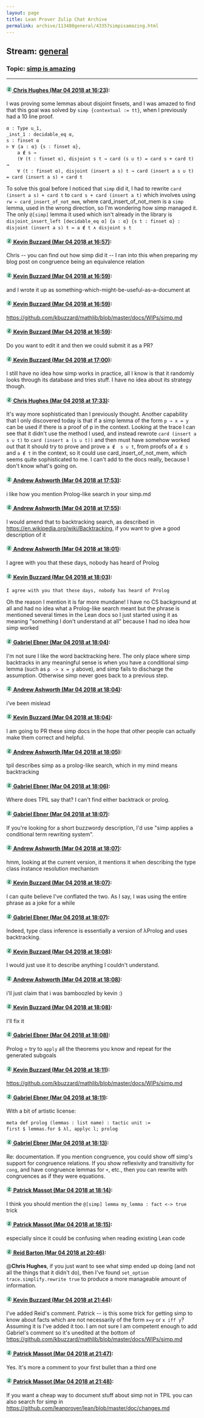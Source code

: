 ```yaml
---
layout: page
title: Lean Prover Zulip Chat Archive 
permalink: archive/113488general/43357simpisamazing.html
---
```


## Stream: [general](index.html)
### Topic: [simp is amazing](43357simpisamazing.html)

---

#### [![Click to go to Zulip](../../assets/img/zulip2.png) Chris Hughes (Mar 04 2018 at 16:23)](https://leanprover.zulipchat.com/#narrow/stream/113488-general/topic/simp%20is%20amazing/near/123265688):
I was proving some lemmas about disjoint finsets, and I was amazed to find that this goal was solved by `simp {contextual := tt}`, when I previously had a 10 line proof.
```lean
α : Type u_1,
_inst_1 : decidable_eq α,
s : finset α
⊢ ∀ ⦃a : α⦄ {s : finset α},
    a ∉ s →
    (∀ (t : finset α), disjoint s t → card (s ∪ t) = card s + card t) →
    ∀ (t : finset α), disjoint (insert a s) t → card (insert a s ∪ t) = card (insert a s) + card t
```
To solve this goal before I noticed that `simp` did it, I had to rewrite `card (insert a s) + card t` to `card s + card (insert a t)` which involves using `rw ← card_insert_of_not_mem`, where card_insert_of_not_mem is a `simp` lemma, used in the wrong direction, so I'm wondering how simp managed it. The only `@[simp]` lemma it used which isn't already in the library is `disjoint_insert_left [decidable_eq α] {a : α} {s t : finset α} :  disjoint (insert a s) t ↔ a ∉ t ∧ disjoint s t`

#### [![Click to go to Zulip](../../assets/img/zulip2.png) Kevin Buzzard (Mar 04 2018 at 16:57)](https://leanprover.zulipchat.com/#narrow/stream/113488-general/topic/simp%20is%20amazing/near/123266504):
Chris -- you can find out how simp did it -- I ran into this when preparing my blog post on congruence being an equivalence relation

#### [![Click to go to Zulip](../../assets/img/zulip2.png) Kevin Buzzard (Mar 04 2018 at 16:59)](https://leanprover.zulipchat.com/#narrow/stream/113488-general/topic/simp%20is%20amazing/near/123266547):
and I wrote it up as something-which-might-be-useful-as-a-document at

#### [![Click to go to Zulip](../../assets/img/zulip2.png) Kevin Buzzard (Mar 04 2018 at 16:59)](https://leanprover.zulipchat.com/#narrow/stream/113488-general/topic/simp%20is%20amazing/near/123266550):
https://github.com/kbuzzard/mathlib/blob/master/docs/WIPs/simp.md

#### [![Click to go to Zulip](../../assets/img/zulip2.png) Kevin Buzzard (Mar 04 2018 at 16:59)](https://leanprover.zulipchat.com/#narrow/stream/113488-general/topic/simp%20is%20amazing/near/123266551):
Do you want to edit it and then we could submit it as a PR?

#### [![Click to go to Zulip](../../assets/img/zulip2.png) Kevin Buzzard (Mar 04 2018 at 17:00)](https://leanprover.zulipchat.com/#narrow/stream/113488-general/topic/simp%20is%20amazing/near/123266554):
I still have no idea how simp works in practice, all I know is that it randomly looks through its database and tries stuff. I have no idea about its strategy though.

#### [![Click to go to Zulip](../../assets/img/zulip2.png) Chris Hughes (Mar 04 2018 at 17:33)](https://leanprover.zulipchat.com/#narrow/stream/113488-general/topic/simp%20is%20amazing/near/123267383):
It's way more sophisticated than I previously thought. Another capability that I only discovered today is that if a simp lemma of the form `p → x = y` can be used if there is a proof of p in the context. Looking at the trace I can see that it didn't use the method I used, and instead rewrote `card (insert a s ∪ t)` to `card (insert a (s ∪ t))` and then must have somehow worked out that it should try to prove and prove `a ∉  s ∪ t`, from proofs of `a ∉ s` and `a ∉ t` in the context, so it could use card_insert_of_not_mem, which seems quite sophisticated to me. I can't add to the docs really, because I don't know what's going on.

#### [![Click to go to Zulip](../../assets/img/zulip2.png) Andrew Ashworth (Mar 04 2018 at 17:53)](https://leanprover.zulipchat.com/#narrow/stream/113488-general/topic/simp%20is%20amazing/near/123267882):
i like how you mention Prolog-like search in your simp.md

#### [![Click to go to Zulip](../../assets/img/zulip2.png) Andrew Ashworth (Mar 04 2018 at 17:55)](https://leanprover.zulipchat.com/#narrow/stream/113488-general/topic/simp%20is%20amazing/near/123267935):
I would amend that to backtracking search, as described in https://en.wikipedia.org/wiki/Backtracking, if you want to give a good description of it

#### [![Click to go to Zulip](../../assets/img/zulip2.png) Andrew Ashworth (Mar 04 2018 at 18:01)](https://leanprover.zulipchat.com/#narrow/stream/113488-general/topic/simp%20is%20amazing/near/123268115):
I agree with you that these days, nobody has heard of Prolog

#### [![Click to go to Zulip](../../assets/img/zulip2.png) Kevin Buzzard (Mar 04 2018 at 18:03)](https://leanprover.zulipchat.com/#narrow/stream/113488-general/topic/simp%20is%20amazing/near/123268168):
```quote
I agree with you that these days, nobody has heard of Prolog
```
Oh the reason I mention it is far more mundane! I have no CS background at all and had no idea what a Prolog-like search meant but the phrase is mentioned several times in the Lean docs so I just started using it as meaning "something I don't understand at all" because I had no idea how simp worked

#### [![Click to go to Zulip](../../assets/img/zulip2.png) Gabriel Ebner (Mar 04 2018 at 18:04)](https://leanprover.zulipchat.com/#narrow/stream/113488-general/topic/simp%20is%20amazing/near/123268207):
I'm not sure I like the word backtracking here.  The only place where simp backtracks in any meaningful sense is when you have a conditional simp lemma (such as `p -> x = y` above), and simp fails to discharge the assumption.  Otherwise simp never goes back to a previous step.

#### [![Click to go to Zulip](../../assets/img/zulip2.png) Andrew Ashworth (Mar 04 2018 at 18:04)](https://leanprover.zulipchat.com/#narrow/stream/113488-general/topic/simp%20is%20amazing/near/123268208):
i've been mislead

#### [![Click to go to Zulip](../../assets/img/zulip2.png) Kevin Buzzard (Mar 04 2018 at 18:04)](https://leanprover.zulipchat.com/#narrow/stream/113488-general/topic/simp%20is%20amazing/near/123268209):
I am going to PR these simp docs in the hope that other people can actually make them correct and helpful.

#### [![Click to go to Zulip](../../assets/img/zulip2.png) Andrew Ashworth (Mar 04 2018 at 18:05)](https://leanprover.zulipchat.com/#narrow/stream/113488-general/topic/simp%20is%20amazing/near/123268218):
tpil describes simp as a prolog-like search, which in my mind means backtracking

#### [![Click to go to Zulip](../../assets/img/zulip2.png) Gabriel Ebner (Mar 04 2018 at 18:06)](https://leanprover.zulipchat.com/#narrow/stream/113488-general/topic/simp%20is%20amazing/near/123268263):
Where does TPIL say that?  I can't find either backtrack or prolog.

#### [![Click to go to Zulip](../../assets/img/zulip2.png) Gabriel Ebner (Mar 04 2018 at 18:07)](https://leanprover.zulipchat.com/#narrow/stream/113488-general/topic/simp%20is%20amazing/near/123268267):
If you're looking for a short buzzwordy description, I'd use "simp applies a conditional term rewriting system".

#### [![Click to go to Zulip](../../assets/img/zulip2.png) Andrew Ashworth (Mar 04 2018 at 18:07)](https://leanprover.zulipchat.com/#narrow/stream/113488-general/topic/simp%20is%20amazing/near/123268271):
hmm, looking at the current version, it mentions it when describing the type class instance resolution mechanism

#### [![Click to go to Zulip](../../assets/img/zulip2.png) Kevin Buzzard (Mar 04 2018 at 18:07)](https://leanprover.zulipchat.com/#narrow/stream/113488-general/topic/simp%20is%20amazing/near/123268275):
I can quite believe I've conflated the two. As I say, I was using the entire phrase as a joke for a while

#### [![Click to go to Zulip](../../assets/img/zulip2.png) Gabriel Ebner (Mar 04 2018 at 18:07)](https://leanprover.zulipchat.com/#narrow/stream/113488-general/topic/simp%20is%20amazing/near/123268276):
Indeed, type class inference is essentially a version of λProlog and uses backtracking.

#### [![Click to go to Zulip](../../assets/img/zulip2.png) Kevin Buzzard (Mar 04 2018 at 18:08)](https://leanprover.zulipchat.com/#narrow/stream/113488-general/topic/simp%20is%20amazing/near/123268315):
I would just use it to describe anything I couldn't understand.

#### [![Click to go to Zulip](../../assets/img/zulip2.png) Andrew Ashworth (Mar 04 2018 at 18:08)](https://leanprover.zulipchat.com/#narrow/stream/113488-general/topic/simp%20is%20amazing/near/123268316):
i'll just claim that i was bamboozled by kevin :)

#### [![Click to go to Zulip](../../assets/img/zulip2.png) Kevin Buzzard (Mar 04 2018 at 18:08)](https://leanprover.zulipchat.com/#narrow/stream/113488-general/topic/simp%20is%20amazing/near/123268317):
I'll fix it

#### [![Click to go to Zulip](../../assets/img/zulip2.png) Gabriel Ebner (Mar 04 2018 at 18:08)](https://leanprover.zulipchat.com/#narrow/stream/113488-general/topic/simp%20is%20amazing/near/123268318):
Prolog = try to `apply` all the theorems you know and repeat for the generated subgoals

#### [![Click to go to Zulip](../../assets/img/zulip2.png) Kevin Buzzard (Mar 04 2018 at 18:11)](https://leanprover.zulipchat.com/#narrow/stream/113488-general/topic/simp%20is%20amazing/near/123268378):
https://github.com/kbuzzard/mathlib/blob/master/docs/WIPs/simp.md

#### [![Click to go to Zulip](../../assets/img/zulip2.png) Gabriel Ebner (Mar 04 2018 at 18:11)](https://leanprover.zulipchat.com/#narrow/stream/113488-general/topic/simp%20is%20amazing/near/123268379):
With a bit of artistic license:
```lean
meta def prolog (lemmas : list name) : tactic unit :=
first $ lemmas.for $ λl, applyc l; prolog
```

#### [![Click to go to Zulip](../../assets/img/zulip2.png) Gabriel Ebner (Mar 04 2018 at 18:13)](https://leanprover.zulipchat.com/#narrow/stream/113488-general/topic/simp%20is%20amazing/near/123268428):
Re: documentation.  If you mention congruence, you could show off simp's support for congruence relations.  If you show reflexivity and transitivity for `cong`, and have congruence lemmas for `+`, etc., then you can rewrite with congruences as if they were equations.

#### [![Click to go to Zulip](../../assets/img/zulip2.png) Patrick Massot (Mar 04 2018 at 18:14)](https://leanprover.zulipchat.com/#narrow/stream/113488-general/topic/simp%20is%20amazing/near/123268470):
I think you should mention the `@[simp] lemma my_lemma : fact <-> true` trick

#### [![Click to go to Zulip](../../assets/img/zulip2.png) Patrick Massot (Mar 04 2018 at 18:15)](https://leanprover.zulipchat.com/#narrow/stream/113488-general/topic/simp%20is%20amazing/near/123268480):
especially since it could be confusing when reading existing Lean code

#### [![Click to go to Zulip](../../assets/img/zulip2.png) Reid Barton (Mar 04 2018 at 20:46)](https://leanprover.zulipchat.com/#narrow/stream/113488-general/topic/simp%20is%20amazing/near/123272385):
@**Chris Hughes**, if you just want to see what simp ended up doing (and not all the things that it didn't do), then I've found `set_option trace.simplify.rewrite true` to produce a more manageable amount of information.

#### [![Click to go to Zulip](../../assets/img/zulip2.png) Kevin Buzzard (Mar 04 2018 at 21:44)](https://leanprover.zulipchat.com/#narrow/stream/113488-general/topic/simp%20is%20amazing/near/123273896):
I've added Reid's comment. Patrick -- is this some trick for getting simp to know about facts which are not necessarily of the form `x=y` or `x iff y`? Assuming it is I've added it too. I am not sure I am competent enough to add Gabriel's comment so it's unedited at the bottom of https://github.com/kbuzzard/mathlib/blob/master/docs/WIPs/simp.md

#### [![Click to go to Zulip](../../assets/img/zulip2.png) Patrick Massot (Mar 04 2018 at 21:47)](https://leanprover.zulipchat.com/#narrow/stream/113488-general/topic/simp%20is%20amazing/near/123273963):
Yes. It's more a comment to your first bullet than a third one

#### [![Click to go to Zulip](../../assets/img/zulip2.png) Patrick Massot (Mar 04 2018 at 21:48)](https://leanprover.zulipchat.com/#narrow/stream/113488-general/topic/simp%20is%20amazing/near/123274002):
If you want a cheap way to document stuff about simp not in TPIL you can also search for simp in https://github.com/leanprover/lean/blob/master/doc/changes.md

